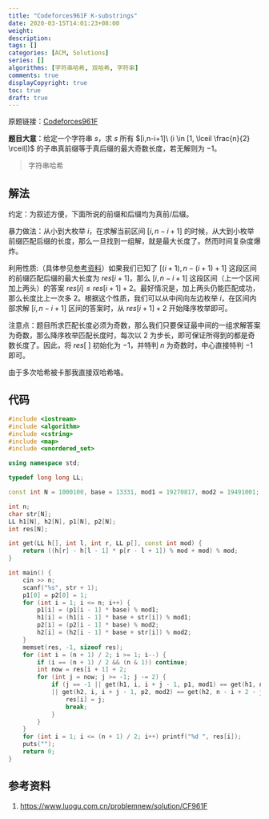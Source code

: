 ```yaml
---
title: "Codeforces961F K-substrings"
date: 2020-03-15T14:01:23+08:00
weight: 
description:
tags: []
categories: [ACM, Solutions]
series: []
algorithms: [字符串哈希, 双哈希, 字符串]
comments: true
displayCopyright: true
toc: true
draft: true
---
```


原题链接：[Codeforces961F](https://codeforces.com/contest/961/problem/F)

**题目大意**：给定一个字符串 $s$，求 $s$ 所有 <span> $[i,n-i+1]\ (i \in [1, \lceil \frac{n}{2} \rceil])$ </span> 的子串真前缀等于真后缀的最大奇数长度，若无解则为 $-1$。

<!--more-->

> 字符串哈希

## 解法

约定：为叙述方便，下面所说的前缀和后缀均为真前/后缀。

暴力做法：从小到大枚举 $i$，在求解当前区间 $[i,n-i+1]$ 的时候，从大到小枚举前缀匹配后缀的长度，那么一旦找到一组解，就是最大长度了。然而时间复杂度爆炸。

利用性质:（具体参见[参考资料](#参考资料)）如果我们已知了 $[(i+1),n-(i+1)+1]$ 这段区间的前缀匹配后缀的最大长度为 $res[i+1]$，那么 $[i,n-i+1]$ 这段区间（上一个区间加上两头）的答案 $res[i] \le res[i+1] + 2$。最好情况是，加上两头仍能匹配成功，那么长度比上一次多 $2$。根据这个性质，我们可以从中间向左边枚举 $i$，在区间内部求解 $[i,n-i+1]$ 区间的答案时，从 $res[i+1]+2$ 开始降序枚举即可。

注意点：题目所求匹配长度必须为奇数，那么我们只要保证最中间的一组求解答案为奇数，那么降序枚举匹配长度时，每次以 $2$ 为步长，即可保证所得到的都是奇数长度了。因此，将 $res[\ ]$ 初始化为 $-1$，并特判 $n$ 为奇数时，中心直接特判 $-1$ 即可。

由于多次哈希被卡那我直接双哈希咯。

## 代码

```cpp
#include <iostream>
#include <algorithm>
#include <cstring>
#include <map>
#include <unordered_set>

using namespace std;

typedef long long LL;

const int N = 1000100, base = 13331, mod1 = 19270817, mod2 = 19491001;

int n;
char str[N];
LL h1[N], h2[N], p1[N], p2[N];
int res[N];

int get(LL h[], int l, int r, LL p[], const int mod) {
    return ((h[r] - h[l - 1] * p[r - l + 1]) % mod + mod) % mod;
}

int main() {
    cin >> n;
    scanf("%s", str + 1);
    p1[0] = p2[0] = 1;
    for (int i = 1; i <= n; i++) {
        p1[i] = (p1[i - 1] * base) % mod1;
        h1[i] = (h1[i - 1] * base + str[i]) % mod1;
        p2[i] = (p2[i - 1] * base) % mod2;
        h2[i] = (h2[i - 1] * base + str[i]) % mod2;
    }
    memset(res, -1, sizeof res);
    for (int i = (n + 1) / 2; i >= 1; i--) {
        if (i == (n + 1) / 2 && (n & 1)) continue;
        int now = res[i + 1] + 2;
        for (int j = now; j >= -1; j -= 2) {
            if (j == -1 || get(h1, i, i + j - 1, p1, mod1) == get(h1, n - i + 2 - j, n - i + 1, p1, mod1)
            || get(h2, i, i + j - 1, p2, mod2) == get(h2, n - i + 2 - j, n - i + 1, p2, mod2)) {
                res[i] = j;
                break;
            }
        }
    }
    for (int i = 1; i <= (n + 1) / 2; i++) printf("%d ", res[i]);
    puts("");
    return 0;
}
```

## 参考资料

1. https://www.luogu.com.cn/problemnew/solution/CF961F